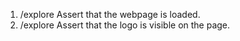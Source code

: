 1. /explore Assert that the webpage is loaded.
2. /explore Assert that the logo is visible on the page.